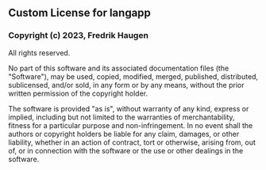 
## Custom License for langapp

### Copyright (c) 2023, Fredrik Haugen

All rights reserved.

No part of this software and its associated documentation files (the "Software"), may be used, copied, modified, merged, published, distributed, sublicensed, and/or sold, in any form or by any means, without the prior written permission of the copyright holder.

The software is provided "as is", without warranty of any kind, express or implied, including but not limited to the warranties of merchantability, fitness for a particular purpose and non-infringement. In no event shall the authors or copyright holders be liable for any claim, damages, or other liability, whether in an action of contract, tort or otherwise, arising from, out of, or in connection with the software or the use or other dealings in the software.
